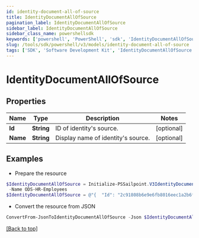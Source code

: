 ```yaml
---
id: identity-document-all-of-source
title: IdentityDocumentAllOfSource
pagination_label: IdentityDocumentAllOfSource
sidebar_label: IdentityDocumentAllOfSource
sidebar_class_name: powershellsdk
keywords: ['powershell', 'PowerShell', 'sdk', 'IdentityDocumentAllOfSource', 'IdentityDocumentAllOfSource'] 
slug: /tools/sdk/powershell/v3/models/identity-document-all-of-source
tags: ['SDK', 'Software Development Kit', 'IdentityDocumentAllOfSource', 'IdentityDocumentAllOfSource']
---
```



# IdentityDocumentAllOfSource

## Properties

Name | Type | Description | Notes
------------ | ------------- | ------------- | -------------
**Id** | **String** | ID of identity's source. | [optional] 
**Name** | **String** | Display name of identity's source. | [optional] 

## Examples

- Prepare the resource
```powershell
$IdentityDocumentAllOfSource = Initialize-PSSailpoint.V3IdentityDocumentAllOfSource  -Id 2c91808b6e9e6fb8016eec1a2b6f7b5f `
 -Name ODS-HR-Employees
$IdentityDocumentAllOfSource = @"{  "Id": "2c91808b6e9e6fb8016eec1a2b6f7b5f", "Name": "ODS-HR-Employees" }"@
```

- Convert the resource from JSON
```powershell
ConvertFrom-JsonToIdentityDocumentAllOfSource -Json $IdentityDocumentAllOfSource
```


[[Back to top]](#) 


